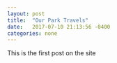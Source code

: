 ```yaml
---
layout: post
title:  "Our Park Travels"
date:   2017-07-10 21:13:56 -0400
categories: none
---
```

This is the first post on the site
